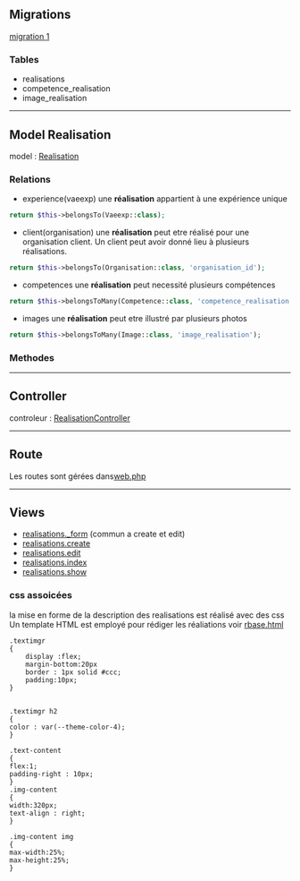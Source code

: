 <!--
realisations
[migration 1](../../srcLaravel/database/migrations/
.php
)
[OrganisationSeeder](../../srcLaravel/database/seeders/OrganisationSeeder.php)
Realisation
-->

## Migrations
[migration 1](../../srcLaravel/database/migrations/2025_07_12_025950_create_realisations_table.php)

### Tables
- realisations
- competence_realisation
- image_realisation

---
## Model Realisation
model : [Realisation](../../srcLaravel/app/Models/Realisation.php)

### Relations

- experience(vaeexp)
une **réalisation** appartient à une expérience unique
```php
return $this->belongsTo(Vaeexp::class);
```

- client(organisation)
une **réalisation** peut etre réalisé pour une organisation client. Un client peut avoir donné lieu à plusieurs réalisations.
```php
return $this->belongsTo(Organisation::class, 'organisation_id');
```

- competences
une **réalisation** peut necessité plusieurs compétences
```php
return $this->belongsToMany(Competence::class, 'competence_realisation');
```

- images
une **réalisation** peut etre illustré par plusieurs photos
```php
return $this->belongsToMany(Image::class, 'image_realisation');
```

### Methodes

---
## Controller
controleur : [RealisationController](../../srcLaravel/app/Http/RealisationController.php)

---
## Route
Les routes sont gérées dans[web.php](../../srcLaravel/routes/web.php)

---
## Views
- [realisations._form](../../srcLaravel/resources/views/realisations/_form.blade.php)  (commun a create et edit)
- [realisations.create](../../srcLaravel/resources/views/realisations/create.blade.php)
- [realisations.edit](../../srcLaravel/resources/views/realisations/edit.blade.php)
- [realisations.index](../../srcLaravel/resources/views/realisations/index.blade.php)
- [realisations.show](../../srcLaravel/resources/views/realisations/show.blade.php)

### css assoicées
la mise en forme de la description des realisations est réalisé avec des css
Un template HTML est employé pour rédiger les réaliations voir [rbase.html](../srcHtml/rbase.html)

```
.textimgr
{
	display :flex;
	margin-bottom:20px
	border : 1px solid #ccc;
	padding:10px;
}


.textimgr h2
{
color : var(--theme-color-4);
}

.text-content
{
flex:1;
padding-right : 10px;
}
.img-content
{
width:320px;
text-align : right;
}

.img-content img
{
max-width:25%;
max-height:25%;
}
```



